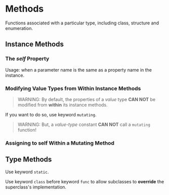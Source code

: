 # Methods

Functions associated with a particular type, including class, structure and enumeration.

## Instance Methods

### The _self_ Property

Usage: when a parameter name is the same as a property name in the instance.

### Modifying Value Types from Within Instance Methods

> WARNING: By default, the properties of a _value_ type **CAN NOT** be modified from **within** its instance methods.

If you want to do so, use keyword `mutating`.

> WARNING: But, a _value-type_ constant **CAN NOT** call a `mutating` function!

### Assigning to self Within a Mutating Method

## Type Methods

Use keyword `static`. 

Use keyword `class` before keyword `func` to allow subclasses to **override** the superclass's implementation.

